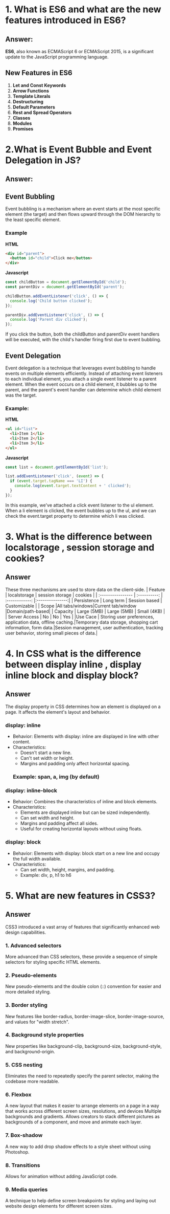 # 1. What is ES6 and what are the new features introduced in ES6?
## Answer:
**ES6**, also known as ECMAScript 6 or ECMAScript 2015, is a significant update to the JavaScript programming language.

## New Features in ES6

1. **Let and Const Keywords**
2. **Arrow Functions**
3. **Template Literals**
4. **Destructuring**
5. **Default Parameters**
6. **Rest and Spread Operators**
7. **Classes**
8. **Modules**
9. **Promises**

# 2.What is Event Bubble and Event Delegation in JS?
## Answer:
## Event Bubbling

Event bubbling is a mechanism where an event starts at the most specific element (the target) and then flows upward through the DOM hierarchy to the least specific element.

### Example

**HTML**
```html
<div id="parent">
  <button id="child">Click me</button>
</div>
```
**Javascript**
```javascript
const childButton = document.getElementById('child');
const parentDiv = document.getElementById('parent');

childButton.addEventListener('click', () => {
  console.log('Child button clicked');
});

parentDiv.addEventListener('click', () => {
  console.log('Parent div clicked');
});
```
If you click the button, both the childButton and parentDiv event handlers will be executed, with the child's handler firing first due to event bubbling.

## Event Delegation
Event delegation is a technique that leverages event bubbling to handle events on multiple elements efficiently. Instead of attaching event listeners to each individual element, you attach a single event listener to a parent element. When the event occurs on a child element, it bubbles up to the parent, and the parent's event handler can determine which child element was the target.   

### Example:
**HTML**
```HTML
<ul id="list">
  <li>Item 1</li>
  <li>Item 2</li>
  <li>Item 3</li>
</ul>
```
**Javascript**

```JavaScript
const list = document.getElementById('list');

list.addEventListener('click', (event) => {
  if (event.target.tagName === 'LI') {
    console.log(event.target.textContent + ' clicked');
  }
});
```

In this example, we've attached a click event listener to the ul element. When a li element is clicked, the event bubbles up to the ul, and we can check the event.target property to determine which li was clicked.

# 3. What is the difference between localstorage , session storage and cookies?
## Answer
These three mechanisms are used to store data on the client-side.
| Feature           | localstorage   |  session storage  |    cookies      |
| :---------------- | :----------:   |   :------------:  |:---------------:|
| Persistence       |  Long term     |   Session based   |  Customizable   |
| Scope             |All tabs/windows|Current tab/window |Domain/path-based|
| Capacity          | Large (5MB)    |     Large (5MB)   |   Small (4KB)   |
| Server Access     |      No        |      No           |       Yes       |
|Use Cace    |   Storing user preferences, application data, offline caching.|Temporary data storage, shopping cart information, form data.|Session management, user authentication, tracking user behavior, storing small pieces of data.|

# 4. In CSS what is the difference between display inline , display inline block and display block?
## Answer

The display property in CSS determines how an element is displayed on a page. It affects the element's layout and behavior.

### display: inline
- Behavior: Elements with display: inline are displayed in line with other content.
- Characteristics:
  - Doesn't start a new line.
  - Can't set width or height.   
  - Margins and padding only affect horizontal spacing.
   ### Example: span, a, img (by default)

### display: inline-block
- Behavior: Combines the characteristics of inline and block elements.
- Characteristics:
  - Elements are displayed inline but can be sized independently.   
  - Can set width and height.   
  - Margins and padding affect all sides.
  - Useful for creating horizontal layouts without using floats.
   
### display: block
- Behavior: Elements with display: block start on a new line and occupy the full width available.
- Characteristics:
  - Can set width, height, margins, and padding.
  - Example: div, p, h1 to h6

# 5. What are new features in CSS3?
## Answer
CSS3 introduced a vast array of features that significantly enhanced web design capabilities.
### 1. Advanced selectors
More advanced than CSS selectors, these provide a sequence of simple selectors for styling specific HTML elements.
### 2. Pseudo-elements
New pseudo-elements and the double colon (::) convention for easier and more detailed styling.
### 3. Border styling
New features like border-radius, border-image-slice, border-image-source, and values for "width stretch".
### 4. Background style properties
New properties like background-clip, background-size, background-style, and background-origin.
### 5. CSS nesting
Eliminates the need to repeatedly specify the parent selector, making the codebase more readable.
### 6. Flexbox
A new layout that makes it easier to arrange elements on a page in a way that works across different screen sizes, resolutions, and devices
Multiple backgrounds and gradients.
Allows creators to stack different pictures as backgrounds of a component, and move and animate each layer.
### 7. Box-shadow
A new way to add drop shadow effects to a style sheet without using Photoshop.
### 8. Transitions
Allows for animation without adding JavaScript code.
### 9. Media queries
A technique to help define screen breakpoints for styling and laying out website design elements for different screen sizes.
